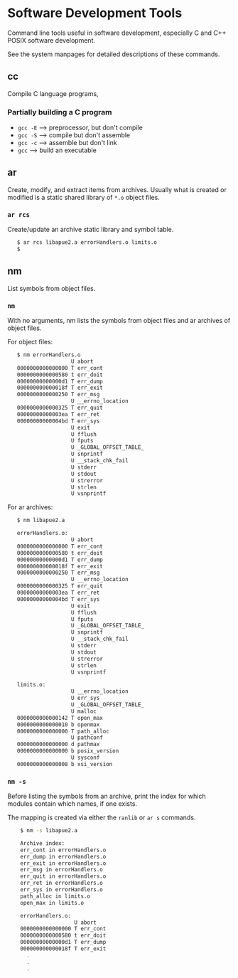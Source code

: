 # Software Development Tools

Command line tools useful in software development, especially
C and C++ POSIX software development.

See the system manpages for detailed descriptions of these commands.

## cc

Compile C language programs,

### Partially building a C program

* `gcc -E`  --> preprocessor, but don't compile
* `gcc -S`  --> compile but don't assemble
* `gcc -c`  --> assemble but don't link
* `gcc`     --> build an executable

## ar

Create, modify, and extract items from archives.  Usually what is
created or modified is a static shared library of `*.o` object files.

### `ar rcs`

Create/update an archive static library and symbol table.

```bash
   $ ar rcs libapue2.a errorHandlers.o limits.o
   $
```

## nm

List symbols from object files.

### `nm`

With no arguments, nm lists the symbols from object files
and ar archives of object files.

For object files:

```bash
   $ nm errorHandlers.o
                    U abort
   0000000000000000 T err_cont
   0000000000000580 t err_doit
   00000000000000d1 T err_dump
   000000000000018f T err_exit
   0000000000000250 T err_msg
                    U __errno_location
   0000000000000325 T err_quit
   00000000000003ea T err_ret
   00000000000004bd T err_sys
                    U exit
                    U fflush
                    U fputs
                    U _GLOBAL_OFFSET_TABLE_
                    U snprintf
                    U __stack_chk_fail
                    U stderr
                    U stdout
                    U strerror
                    U strlen
                    U vsnprintf
```

For ar archives:

```bash
   $ nm libapue2.a

   errorHandlers.o:
                    U abort
   0000000000000000 T err_cont
   0000000000000580 t err_doit
   00000000000000d1 T err_dump
   000000000000018f T err_exit
   0000000000000250 T err_msg
                    U __errno_location
   0000000000000325 T err_quit
   00000000000003ea T err_ret
   00000000000004bd T err_sys
                    U exit
                    U fflush
                    U fputs
                    U _GLOBAL_OFFSET_TABLE_
                    U snprintf
                    U __stack_chk_fail
                    U stderr
                    U stdout
                    U strerror
                    U strlen
                    U vsnprintf

   limits.o:
                    U __errno_location
                    U err_sys
                    U _GLOBAL_OFFSET_TABLE_
                    U malloc
   0000000000000142 T open_max
   0000000000000010 b openmax
   0000000000000000 T path_alloc
                    U pathconf
   0000000000000000 d pathmax
   0000000000000000 b posix_version
                    U sysconf
   0000000000000008 b xsi_version
```

### `nm -s`

Before listing the symbols from an archive, print the index for
which modules contain which names, if one exists.

The mapping is created via either the `ranlib` or `ar s` commands.

```bash
    $ nm -s libapue2.a

    Archive index:
    err_cont in errorHandlers.o
    err_dump in errorHandlers.o
    err_exit in errorHandlers.o
    err_msg in errorHandlers.o
    err_quit in errorHandlers.o
    err_ret in errorHandlers.o
    err_sys in errorHandlers.o
    path_alloc in limits.o
    open_max in limits.o

    errorHandlers.o:
                     U abort
    0000000000000000 T err_cont
    0000000000000580 t err_doit
    00000000000000d1 T err_dump
    000000000000018f T err_exit
      .
      .
      .
```
